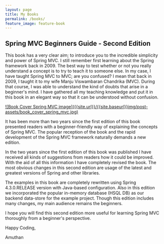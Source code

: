 ```yaml
---
layout: page
title: My Books
permalink: /books/
feature_image: feature-book
---
```

## Spring MVC Beginners Guide - Second Edition

This book has a very clear aim; to introduce you to the incredible simplicity and power
of Spring MVC. I still remember first learning about the Spring framework back in 2009. The best way to test whether or not you really understand a concept is to try to teach it to someone else. In my case, I have taught Spring MVC to MVC; are you confused? I mean that back in 2009, I taught it to my wife Manju Viswambaran Chandrika (MVC). During that course, I was able to understand the kind of doubts that arise in a beginner's mind. I have gathered all my teaching knowledge and put it in this book in an elegant way so that it can be understood without confusion.

<a href="https://www.amazon.com/Spring-MVC-Beginners-Guide-Second/dp/1785880632/" target="_blank">
![Book Cover Spring MVC image]({{site.url}}/{{site.baseurl}}img/post-assets/book_cover_spring_mvc.jpg)
</a>

It has been more than two years since the first edition of this book presented readers with a beginner-friendly way of explaining the concepts of Spring MVC. The popular reception of the book and the rapid development of the Spring MVC framework naturally demands a new edition.

In the two years since the first edition of this book was published I have received all kinds of suggestions from readers how it could be improved. With the aid of all this information I have completely revised the book. The most obvious changes in this second edition are usage of the latest and greatest versions of Spring and other libraries.

The examples in this book are completely rewritten using Spring 4.3.0.RELEASE version with Java-based configuration. Also in this edition we incorporated the popular in-memory database (HSQL DB) as our backend data-store for the example project. Though this edition includes many changes, my main audience remains the beginners.

I hope you will find this second edition more useful for learning Spring MVC thoroughly from a beginner's perspective.

Happy Coding, 

Amuthan
